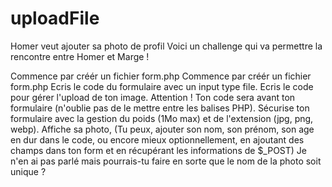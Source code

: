# uploadFile

Homer veut ajouter sa photo de profil
Voici un challenge qui va permettre la rencontre entre Homer et Marge !

Commence par créér un fichier form.php
Commence par créér un fichier form.php
Ecris le code du formulaire avec un input type file. 
Ecris le code pour gérer l'upload de ton image. Attention ! Ton code sera avant ton formulaire (n'oublie pas de le mettre entre les balises PHP).
Sécurise ton formulaire avec la gestion du poids (1Mo max) et de l'extension (jpg, png, webp).
Affiche sa photo, (Tu peux, ajouter son nom, son prénom, son age en dur dans le code, ou encore mieux optionnellement, en ajoutant des champs dans ton form et en récupérant les informations de $_POST)
Je n'en ai pas parlé mais pourrais-tu faire en sorte que le nom de la photo soit unique ?
